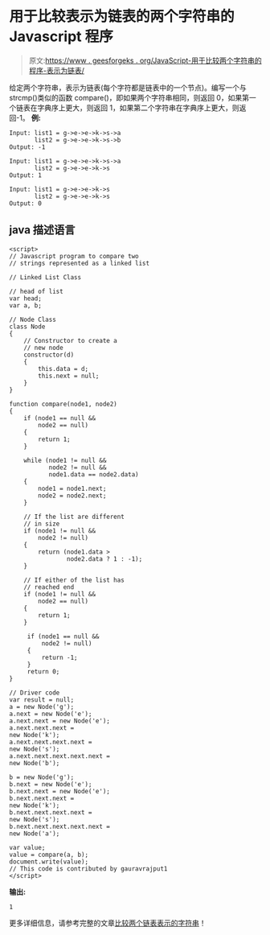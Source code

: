 # 用于比较表示为链表的两个字符串的 Javascript 程序

> 原文:[https://www . geesforgeks . org/JavaScript-用于比较两个字符串的程序-表示为链表/](https://www.geeksforgeeks.org/javascript-program-for-comparing-two-strings-represented-as-linked-lists/)

给定两个字符串，表示为链表(每个字符都是链表中的一个节点)。编写一个与 strcmp()类似的函数 compare()，即如果两个字符串相同，则返回 0，如果第一个链表在字典序上更大，则返回 1，如果第二个字符串在字典序上更大，则返回-1。
**例:**

```
Input: list1 = g->e->e->k->s->a
       list2 = g->e->e->k->s->b
Output: -1

Input: list1 = g->e->e->k->s->a
       list2 = g->e->e->k->s
Output: 1

Input: list1 = g->e->e->k->s
       list2 = g->e->e->k->s
Output: 0
```

## java 描述语言

```
<script>
// Javascript program to compare two 
// strings represented as a linked list

// Linked List Class

// head of list
var head;
var a, b;

// Node Class 
class Node 
{
    // Constructor to create a 
    // new node
    constructor(d) 
    {
        this.data = d;
        this.next = null;
    }
}

function compare(node1, node2) 
{
    if (node1 == null && 
        node2 == null) 
    {
        return 1;
    }

    while (node1 != null && 
           node2 != null && 
           node1.data == node2.data) 
    {
        node1 = node1.next;
        node2 = node2.next;
    }

    // If the list are different 
    // in size
    if (node1 != null && 
        node2 != null) 
    {
        return (node1.data > 
                node2.data ? 1 : -1);
    }

    // If either of the list has 
    // reached end
    if (node1 != null && 
        node2 == null) 
    {
        return 1;
    }

     if (node1 == null && 
         node2 != null) 
     {
         return -1;
     }
     return 0;
}

// Driver code
var result = null;
a = new Node('g');
a.next = new Node('e');
a.next.next = new Node('e');
a.next.next.next = 
new Node('k');
a.next.next.next.next = 
new Node('s');
a.next.next.next.next.next = 
new Node('b');

b = new Node('g');
b.next = new Node('e');
b.next.next = new Node('e');
b.next.next.next = 
new Node('k');
b.next.next.next.next = 
new Node('s');
b.next.next.next.next.next = 
new Node('a');

var value;
value = compare(a, b);
document.write(value);
// This code is contributed by gauravrajput1
</script>
```

**输出:**

```
1
```

更多详细信息，请参考完整的文章[比较两个链表表示的字符串](https://www.geeksforgeeks.org/compare-two-strings-represented-as-linked-lists/)！